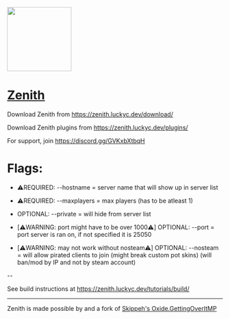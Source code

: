 <img src="https://i.luckyc.dev/zenith-round.png" width="150" height="150">

# [Zenith](https://zenith.luckyc.dev)

Download Zenith from https://zenith.luckyc.dev/download/

Download Zenith plugins from https://zenith.luckyc.dev/plugins/

For support, join https://discord.gg/GVKxbXtbqH

# Flags:

- ⚠️REQUIRED: --hostname = server name that will show up in server list

- ⚠️REQUIRED: --maxplayers = max players (has to be atleast 1)

- OPTIONAL: --private = will hide from server list

- [⚠️WARNING: port might have to be over 1000⚠️] OPTIONAL: --port = port server is ran on, if not specified it is 25050

- [⚠️WARNING: may not work without nosteam⚠️] OPTIONAL: --nosteam = will allow pirated clients to join (might break custom pot skins) (will ban/mod by IP and not by steam account)

--

See build instructions at https://zenith.luckyc.dev/tutorials/build/

---

Zenith is made possible by and a fork of [Skippeh's Oxide.GettingOverItMP](https://github.com/Skippeh/Oxide.GettingOverItMP/)
